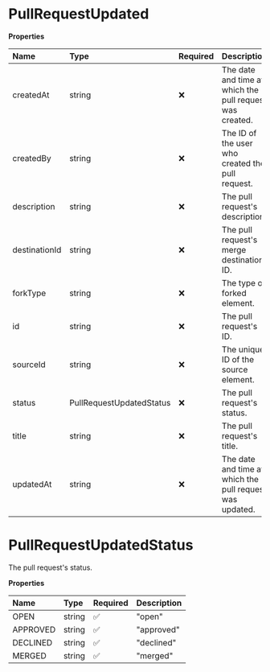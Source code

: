 # PullRequestUpdated

**Properties**

| Name          | Type                     | Required | Description                                              |
| :------------ | :----------------------- | :------- | :------------------------------------------------------- |
| createdAt     | string                   | ❌       | The date and time at which the pull request was created. |
| createdBy     | string                   | ❌       | The ID of the user who created the pull request.         |
| description   | string                   | ❌       | The pull request's description.                          |
| destinationId | string                   | ❌       | The pull request's merge destination ID.                 |
| forkType      | string                   | ❌       | The type of forked element.                              |
| id            | string                   | ❌       | The pull request's ID.                                   |
| sourceId      | string                   | ❌       | The unique ID of the source element.                     |
| status        | PullRequestUpdatedStatus | ❌       | The pull request's status.                               |
| title         | string                   | ❌       | The pull request's title.                                |
| updatedAt     | string                   | ❌       | The date and time at which the pull request was updated. |

# PullRequestUpdatedStatus

The pull request's status.

**Properties**

| Name     | Type   | Required | Description |
| :------- | :----- | :------- | :---------- |
| OPEN     | string | ✅       | "open"      |
| APPROVED | string | ✅       | "approved"  |
| DECLINED | string | ✅       | "declined"  |
| MERGED   | string | ✅       | "merged"    |

<!-- This file was generated by liblab | https://liblab.com/ -->
